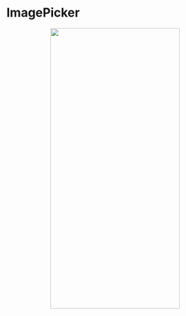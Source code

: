 # ImagePicker
<p align="center">
<img src="https://docs.google.com/uc?id=167VvcIE518-bZtOyttFl4vaNWY7gAQS9" height="649" width="300">
</p>

```dart

```
